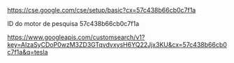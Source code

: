 
https://cse.google.com/cse/setup/basic?cx=57c438b66cb0c7f1a


ID do motor de pesquisa
57c438b66cb0c7f1a

https://www.googleapis.com/customsearch/v1?key=AIzaSyCDoP0wzM3ZD3GTqvdvxysH6YQ22Jjx3KU&cx=57c438b66cb0c7f1a&q=tesla